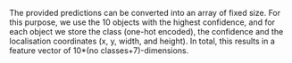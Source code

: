 The provided predictions can be converted into an array of fixed size. For this purpose, we use the 10 objects with the highest confidence, and for each object we store the class (one-hot encoded), the confidence and the localisation coordinates (x, y, width, and height). In total, this results in a feature vector of 10*(no classes+7)-dimensions.
